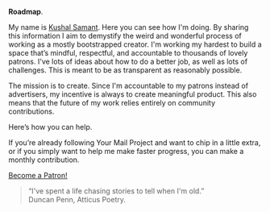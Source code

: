 **Roadmap**.

My name is <a href="https://kushalsamant.github.io" rel="noopener noreferrer" target="_blank">Kushal Samant</a>. Here you can see how I'm doing. By sharing this information I aim to demystify the weird and wonderful process of working as a mostly bootstrapped creator. I'm working my hardest to build a space that’s mindful, respectful, and accountable to thousands of lovely patrons. I've lots of ideas about how to do a better job, as well as lots of challenges. This is meant to be as transparent as reasonably possible.

The mission is to create. Since I'm accountable to my patrons instead of advertisers, my incentive is always to create meaningful product. This also means that the future of my work relies entirely on community contributions.

Here’s how you can help.

If you’re already following Your Mail Project and want to chip in a little extra, or if you simply want to help me make faster progress, you can make a monthly contribution.

<div class="roadmap-spacer-1"></div>

<p>
<a class="btn" href="https://www.patreon.com/yourmailproject?fan_landing=true" rel="noopener noreferrer" target="_blank">Become a Patron!</a><br>
</p>

<div class="roadmap-spacer-2"></div>

> “I've spent a life chasing stories to tell when I'm old.”  
> Duncan Penn, Atticus Poetry.
